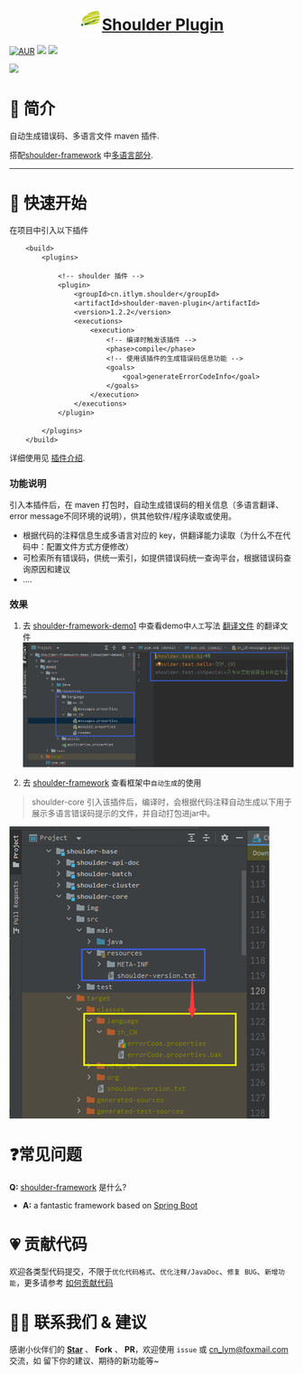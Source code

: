 <h1 align="center"><img src="doc/img/logo.png" height="40" width="40" /><a href="https://github.com/ChinaLym/shoulder-plugins" target="_blank">Shoulder Plugin</a></h1>

[![AUR](https://img.shields.io/badge/license-Apache%20License%202.0-yellow.svg)](https://github.com/ChinaLym/shoulder-framework)
[![](https://img.shields.io/badge/Author-lym-yellow.svg)](https://github.com/ChinaLym)
[![](https://img.shields.io/badge/CICD-PASS-green.svg)](https://github.com/ChinaLym/shoulder-framework)

[![](https://img.shields.io/badge/Latest%20Version-1.2.2-blue.svg)](https://github.com/ChinaLym/shoulder-plugins)

# 📖 简介
自动生成错误码、多语言文件 maven 插件.

搭配[shoulder-framework](https://github.com/ChinaLym/shoulder-framework) 中[多语言部分](https://github.com/ChinaLym/shoulder-framework/blob/master/shoulder-build/shoulder-base/shoulder-core/README.md#%E7%BF%BB%E8%AF%91%E4%B8%8E%E5%A4%9A%E8%AF%AD%E8%A8%80).

---

# 🚀 快速开始

在项目中引入以下插件
```
    <build>
        <plugins>
        
            <!-- shoulder 插件 -->
            <plugin>
                <groupId>cn.itlym.shoulder</groupId>
                <artifactId>shoulder-maven-plugin</artifactId>
                <version>1.2.2</version>
                <executions>
                    <execution>
                        <!-- 编译时触发该插件 -->
                        <phase>compile</phase>
                        <!-- 使用该插件的生成错误码信息功能 -->
                        <goals>
                            <goal>generateErrorCodeInfo</goal>
                        </goals>
                    </execution>
                </executions>
            </plugin>
            
        </plugins>
    </build>
```

详细使用见 [插件介绍](plugins/errcode-maven-plugin/README.MD).


### 功能说明

引入本插件后，在 maven 打包时，自动生成错误码的相关信息（多语言翻译、error message不同环境的说明），供其他软件/程序读取或使用。

- 根据代码的注释信息生成多语言对应的 key，供翻译能力读取（为什么不在代码中：配置文件方式方便修改）
- 可检索所有错误码，供统一索引，如提供错误码统一查询平台，根据错误码查询原因和建议
- ....

### 效果

1. 去 [shoulder-framework-demo1](https://github.com/ChinaLym/shoulder-framework-demo/tree/main/demo1) 中查看demo中`人工`写法 [翻译文件](https://github.com/ChinaLym/shoulder-framework-demo/blob/main/demo1/src/main/resources/language/zh_CN/messages.properties) 的翻译文件
![manual.png](doc/img/manual.png)

2. 去 [shoulder-framework](https://github.com/ChinaLym/shoulder-framework/blob/master/shoulder-build/shoulder-base/shoulder-core/pom.xml) 查看框架中`自动生成`的使用

> shoulder-core 引入该插件后，编译时，会根据代码注释自动生成以下用于展示多语言错误码提示的文件，并自动打包进jar中。

![shoulder-usecase.png](doc/img/shoulder-usecase.png)

# ❓常见问题

**Q:** [shoulder-framework](https://github.com/ChinaLym/shoulder-framework) 是什么?
- **A:** a fantastic framework based on [Spring Boot](https://github.com/spring-projects/spring-boot)

# 💗 贡献代码

欢迎各类型代码提交，不限于`优化代码格式`、`优化注释/JavaDoc`、`修复 BUG`、`新增功能`，更多请参考 [如何贡献代码](CONTRIBUTING.MD)

# 🤝🏼 联系我们 & 建议

感谢小伙伴们的 **[Star](https://gitee.com/ChinaLym/shoulder-framework/star)** 、 **Fork** 、 **PR**，欢迎使用 `issue` 或 [cn_lym@foxmail.com](mailto:cn_lym@foxmail.com) 交流，如 留下你的建议、期待的新功能等~
